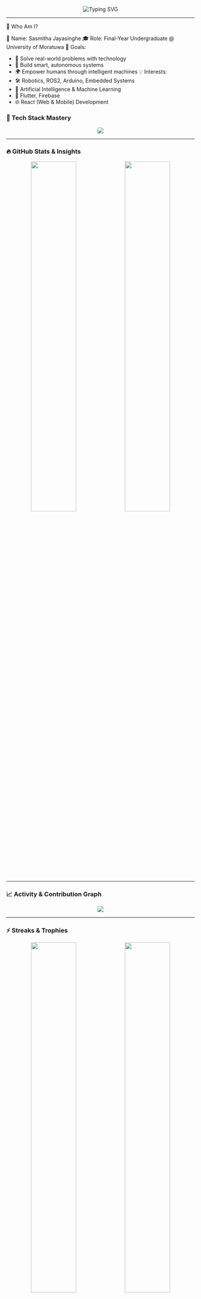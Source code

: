 <p align="center">
  <img src="https://readme-typing-svg.herokuapp.com?font=Fira+Code&size=24&duration=3000&pause=1000&color=6F00FF&center=true&vCenter=true&multiline=true&width=900&height=180&lines=Hey+there+%F0%9F%91%8B%2C+I'm+Sasmitha+Jayasinghe!;AI+%7C+IoT+%7C+Robotics+%7C+Mobile+Dev+%7C+Fullstack+Explorer;Let's+build+something+awesome+together+%F0%9F%9A%80" alt="Typing SVG">
</p>

---
📌 Who Am I?

👤 Name:        Sasmitha Jayasinghe
🎓 Role:        Final-Year Undergraduate @ University of Moratuwa
🎯 Goals:
  - 🚀 Solve real-world problems with technology
  - 🤖 Build smart, autonomous systems
  - 🌍 Empower humans through intelligent machines
💡 Interests:
  - 🛠️ Robotics, ROS2, Arduino, Embedded Systems
  - 🧠 Artificial Intelligence & Machine Learning
  - 📱 Flutter, Firebase
  - 🌐 React (Web & Mobile) Development


### 🚀 Tech Stack Mastery

<p align="center">
  <img src="https://skillicons.dev/icons?i=cpp,python,dart,js,ts,html,css,react,flutter,firebase,nodejs,mysql,mongodb,arduino,git,vscode,docker" />
</p>

---

### 🔥 GitHub Stats & Insights

<p align="center">
  <img width="49%" src="https://github-readme-stats.vercel.app/api?username=jayasinghesasmitha&show_icons=true&theme=tokyonight&count_private=true&hide_border=true" />
  <img width="49%" src="https://github-readme-stats.vercel.app/api/top-langs/?username=jayasinghesasmitha&layout=compact&theme=tokyonight&hide_border=true" />
</p>

---

### 📈 Activity & Contribution Graph

<p align="center">
  <img src="https://github-readme-activity-graph.vercel.app/graph?username=jayasinghesasmitha&theme=github-compact&area=true&hide_border=true" />
</p>

---

### ⚡ Streaks & Trophies

<p align="center">
  <img width="49%" src="https://streak-stats.demolab.com?user=jayasinghesasmitha&theme=tokyonight&hide_border=true" />
  <img width="49%" src="https://github-profile-trophy.vercel.app/?username=jayasinghesasmitha&theme=dracula&row=1&column=6&no-bg=true&no-frame=true" />
</p>

---

### 📚 Full stack development pojects

| 💡 Project                              | 🚀 Tech Stack                 | 🔗 Links  |
| -----------------------------------------| ----------------------------- | --------- |
| **Bank managemeny system(front end)**    | React                         | [View](https://github.com/jayasinghesasmitha/Bank-Management-System-Bank-A-front-end.git) |
| **Bank managemeny system(backend)**      | Node.js,MySQL                 | [View](https://github.com/jayasinghesasmitha/Bank-Management-System-Bank-A-back-end.git) |
| **Book Buddies website**                 | React, Ballerina, MySQL       | [View](https://github.com/jayasinghesasmitha/ballerinaProject2024-Book-buddies-.git) |
| **Mora Hiking club website**             | React, Node.js, MySQL         | [View](https://github.com/jayasinghesasmitha/Mora_Hiking_Club_Website.git) |
| **Pizza delevery website(Ongoing)**      | React, Node.js, Mongo DB      | [View](https://github.com/jayasinghesasmitha/Take-Meal.git) |

### 📚 mobile/web development pojects
| 💡 Project                      | 🚀 Tech Stack                 | 🔗 Links  |
| --------------------------------| ----------------------------- | --------- |
| **weather app**                 | Flutter,Node.js,Firebase      | [View](https://github.com/jayasinghesasmitha/App-Development.git) |
| **Book my salon**               | Flutter,Node.js,Superbase     | [View](https://github.com/jayasinghesasmitha/Vivora-Mobile-app.git) |

### 📚 IoT and ICE related pojects 
| 💡 Project                                | 🚀 Tech Stack                            | 🔗 Links  |
| ------------------------------------------| ------------------------------------------| --------- |
| **Robocon**                               | Flutter,Micro C                           | [View](https://github.com/jayasinghesasmitha/Robocon-2025.git) |
| **IESL Robogames Competition Rounds**     | Python,We Bot simulation, Pi OS           | [View](https://github.com/jayasinghesasmitha/IESL_Robo_Games_24.git) |
| **Smart Home Automation system**          | RHasspy,Mediapipe,OpenCV,MQTT,Python      | [View](https://github.com/jayasinghesasmitha/IoT-Based-Smart-Home-Automation-System-Voice-and-Gesture-Based-Control-section.git) |
| **Moodsync lamp(Ongoing)**                | Python,Node.js,Micro C                    | [View](https://github.com/jayasinghesasmitha/moodsync-lamp.git) |
| **Energy management system(Ongoing)**     | Micro C                                   | [View](https://github.com/CSE-ICE-22/energy-management-system.git) |

### 📚 Other pojects 
| 💡 Project                                | 🚀 Tech Stack                            | 🔗 Links  |
| ------------------------------------------| ------------------------------------------| --------- |
| **Ninja Game**                            | Python                                    | [View](https://github.com/jayasinghesasmitha/Game-Development.git) |
| **AI chat bot with API**                  | Python                                    | [View](https://github.com/jayasinghesasmitha/AI-chat-Bot.git) |
| **AI image generator with API**           | Python                                    | [View](https://github.com/jayasinghesasmitha/AI-Photo-generator.git) |

---

### 🎯 Currently Exploring

* 🔬 Computer Vision + Deep Learning
* 🛰️ ROS2 Navigation Stack
* ☁️ Cloud Functions + App Deployment
* 🔐 Firebase Auth + Firestore

---

### 🤝 Let's Connect!

<p align="center">
  <a href="https://www.linkedin.com/in/sasmitha-jayasinghe-172b2a242?utm_source=share&utm_campaign=share_via&utm_content=profile&utm_medium=android_app">
    <img src="https://img.shields.io/badge/LinkedIn-0077B5.svg?&style=for-the-badge&logo=linkedin&logoColor=white" />
  </a>
  <a href="mailto:sasmitha.22@cse.mrt.ac.lk">
    <img src="https://img.shields.io/badge/Gmail-D14836.svg?&style=for-the-badge&logo=gmail&logoColor=white" />
  </a>
  <a href="https://github.com/jayasinghesasmitha" target="_blank">
    <img src="https://img.shields.io/badge/GitHub-100000.svg?&style=for-the-badge&logo=github&logoColor=white" />
  </a>
</p>

---

